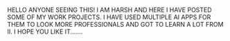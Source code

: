 HELLO ANYONE SEEING THIS! I AM HARSH AND HERE I HAVE POSTED SOME OF MY WORK PROJECTS.
I HAVE USED MULTIPLE AI APPS FOR THEM TO LOOK MORE PROFESSIONALS AND GOT TO LEARN A LOT FROM II.
I HOPE YOU LIKE IT.......
